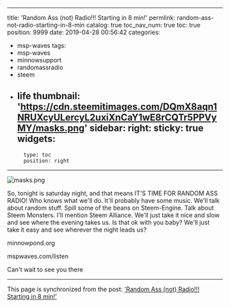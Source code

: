 
---
title: 'Random Ass (not) Radio!!!  Starting in 8 min!'
permlink: random-ass-not-radio-starting-in-8-min
catalog: true
toc_nav_num: true
toc: true
position: 9999
date: 2019-04-28 00:56:42
categories:
- msp-waves
tags:
- msp-waves
- minnowsupport
- randomassradio
- steem
- life
thumbnail: 'https://cdn.steemitimages.com/DQmX8aqn1NRUXcyULercyL2uxiXnCaY1wE8rCQTr5PPVyMY/masks.png'
sidebar:
    right:
        sticky: true
widgets:
    -
        type: toc
        position: right
---


![masks.png](https://cdn.steemitimages.com/DQmX8aqn1NRUXcyULercyL2uxiXnCaY1wE8rCQTr5PPVyMY/masks.png)

So, tonight is saturday night, and that means IT'S TIME FOR RANDOM ASS RADIO!  Who knows what we'll do.  It'll probably have some music.  We'll talk about random stuff.  Spill some of the beans on Steem-Engine.  Talk about Steem Monsters.  I'll mention Steem Alliance.  We'll just take it nice and slow and see where the evening takes us.  Is that ok with you baby?  We'll just take it easy and see wherever the night leads us?

minnowpond.org

mspwaves.com/listen

Can't wait to see you there

- - -

This page is synchronized from the post: ['Random Ass (not) Radio!!!  Starting in 8 min!'](https://steemit.com/@aggroed/random-ass-not-radio-starting-in-8-min)
